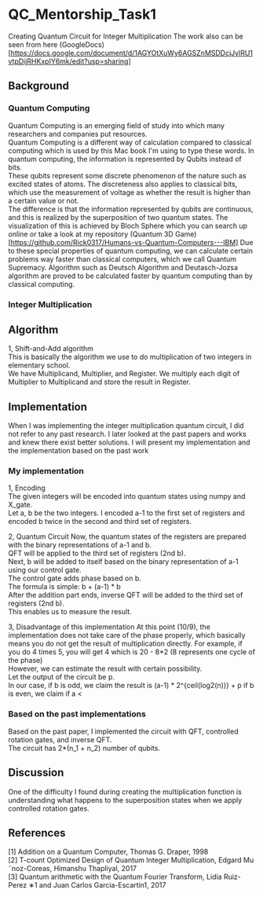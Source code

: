 # QC_Mentorship_Task1
Creating Quantum Circuit for Integer Multiplication 
The work also can be seen from here (GoogleDocs)[https://docs.google.com/document/d/1AGYOtXuWy6AGSZnMSDDcjJylRU1vtpDijRHKxpIY6mk/edit?usp=sharing]

## Background
### Quantum Computing
Quantum Computing is an emerging field of study into which many researchers and companies put resources.  
Quantum Computing is a different way of calculation compared to classical computing which is used by this Mac book I'm using to type these words.  In quantum computing, the information is represented by Qubits instead of bits.  
These qubits represent some discrete phenomenon of the nature such as excited states of atoms. The discreteness also applies to classical bits, which use the measurement of voltage as whether the result is higher than a certain value or not.  
The difference is that the information represented by qubits are continuous, and this is realized by the superposition of two quantum states.  The visualization of this is achieved by Bloch Sphere which you can search up online or take a look at my repository (Quantum 3D Game)[https://github.com/Rick0317/Humans-vs-Quantum-Computers---IBM] 
Due to these special properties of quantum computing, we can calculate certain problems way faster than classical computers, which we call Quantum Supremacy.  Algorithm such as Deutsch Algorithm and Deutasch-Jozsa algorithm are proved to be calculated faster by quantum computing than by classical computing.  

### Integer Multiplication

## Algorithm

1, Shift-and-Add algorithm  
This is basically the algorithm we use to do multiplication of two integers in elementary school.  
We have Multiplicand, Multiplier, and Register. We multiply each digit of Multiplier to Multiplicand and store the result in Register.  


## Implementation
When I was implementing the integer multiplication quantum circuit, I did not refer to any past research. I later looked at the past papers and works and knew there exist better solutions. I will present my implementation and the implementation based on the past work  

### My implementation

1, Encoding  
The given integers will be encoded into quantum states using numpy and X_gate.  
Let a, b be the two integers. I encoded a-1 to the first set of registers and encoded b twice in the second and third set of registers.  

2, Quantum Circuit
Now, the quantum states of the registers are prepared with the binary representations of a-1 and b.  
QFT will be applied to the third set of registers (2nd b).  
Next, b will be added to itself based on the binary representation of a-1 using our control gate.  
The control gate adds phase based on b.  
The formula is simple: b + (a-1) * b  
After the addition part ends, inverse QFT will be added to the third set of registers (2nd b).  
This enables us to measure the result.  

3, Disadvantage of this implementation
At this point (10/9), the implementation does not take care of the phase properly, which basically means you do not get the result of multiplication directly. For example, if you do 4 times 5, you will get 4 which is 20 - 8*2 (8 represents one cycle of the phase)  
However, we can estimate the result with certain possibility.  
Let the output of the circuit be p.  
In our case, if b is odd, we claim the result is (a-1) * 2^{ceil(log2(n))} + p
if b is even, we claim if a < 

### Based on the past implementations
Based on the past paper, I implemented the circuit with QFT, controlled rotation gates, and inverse QFT.  
The circuit has 2*(n_1 + n_2) number of qubits.


## Discussion
One of the difficulty I found during creating the multiplication function is understanding what happens to the superposition states when we apply controlled rotation gates.  

## References
[1] Addition on a Quantum Computer, Thomas G. Draper, 1998  
[2] T-count Optimized Design of Quantum Integer Multiplication, Edgard Mu ˜noz-Coreas, Himanshu Thapliyal, 2017  
[3] Quantum arithmetic with the Quantum Fourier Transform, Lidia Ruiz-Perez ∗1 and Juan Carlos Garcia-Escartin1, 2017  